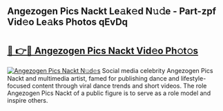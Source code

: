 ## Angezogen Pics Nackt Le𝚊k𝚎d N𝚞𝚍e - Part-zpf Vid𝚎o Le𝚊ks Photos qEvDq

# <h2><a href="http://fb2o9ug.evod.top/?m=Angezogen+Pics+Nackt">🔗 👉🔴 Angezogen Pics Nackt Vid𝚎o Ph𝚘t𝚘s</a></h2>

[![Angezogen Pics Nackt N𝚞d𝚎s](https://i.imgur.com/8V9OHl7.gif)](http://fb2o9ug.evod.top/?m=Angezogen+Pics+Nackt)
Social media celebrity Angezogen Pics Nackt and multimedia artist, famed for publishing dance and lifestyle-focused content through viral dance trends and short videos. The role Angezogen Pics Nackt of a public figure is to serve as a role model and inspire others. 
